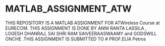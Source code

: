 # MATLAB_ASSIGNMENT_ATW
THIS REPOSITORY IS A MATLAB ASSIGNMENT FOR ATWireless Course at EURECOM. THIS ASSIGNMENT IS DONE BY ANNI RANTA LASSILA , LOGESH DHANRAJ, SAI SHRI RAM SAIVEERAASWAAMY and GODSWILL ONCHE .THIS ASSIGNMENT IS SUBMITTED TO # PROF.ELIA Petros

